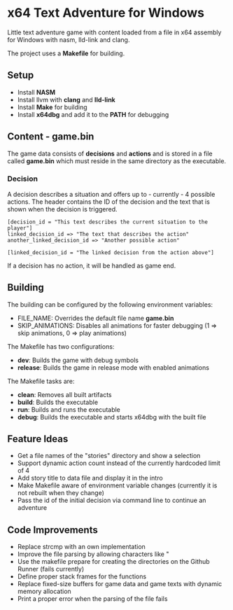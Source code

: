 # x64 Text Adventure for Windows
Little text adventure game with content loaded from a file in x64 assembly for Windows with nasm, lld-link and clang.

The project uses a **Makefile** for building.

## Setup
- Install **NASM**
- Install llvm with **clang** and **lld-link**
- Install **Make** for building
- Install **x64dbg** and add it to the **PATH** for debugging

## Content - game.bin
The game data consists of **decisions** and **actions** and is stored in a file called **game.bin** which must reside in the same directory as the executable.

### Decision
A decision describes a situation and offers up to - currently - 4 possible actions.
The header contains the ID of the decision and the text that is shown when the decision is triggered.

```
[decision_id = "This text describes the current situation to the player"]
linked_decision_id => "The text that describes the action"
another_linked_decision_id => "Another possible action"

[linked_decision_id = "The linked decision from the action above"]
```

If a decision has no action, it will be handled as game end.

## Building
The building can be configured by the following environment variables:
- FILE_NAME: Overrides the default file name **game.bin**
- SKIP_ANIMATIONS: Disables all animations for faster debugging (1 => skip animations, 0 => play animations)

The Makefile has two configurations:
- **dev**: Builds the game with debug symbols
- **release**: Builds the game in release mode with enabled animations

The Makefile tasks are:
- **clean**: Removes all built artifacts
- **build**: Builds the executable
- **run**: Builds and runs the executable
- **debug**: Builds the executable and starts x64dbg with the built file

## Feature Ideas
- Get a file names of the "stories" directory and show a selection
- Support dynamic action count instead of the currently hardcoded limit of 4
- Add story title to data file and display it in the intro
- Make Makefile aware of environment variable changes (currently it is not rebuilt when they change)
- Pass the id of the initial decision via command line to continue an adventure

## Code Improvements
- Replace strcmp with an own implementation
- Improve the file parsing by allowing characters like \"
- Use the makefile prepare for creating the directories on the Github Runner (fails currently)
- Define proper stack frames for the functions
- Replace fixed-size buffers for game data and game texts with dynamic memory allocation
- Print a proper error when the parsing of the file fails